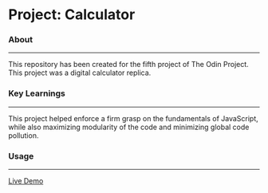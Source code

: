 # Project: Calculator


### About
***
This repository has been created for the fifth project of The Odin Project. This project was a digital calculator replica. 

### Key Learnings
***
This project helped enforce a firm grasp on the fundamentals of JavaScript, while also maximizing modularity of the code and minimizing global code pollution.

### Usage
*** 
[Live Demo](https://ahadali01.github.io/calculator/)
